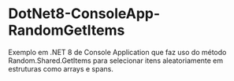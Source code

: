 # DotNet8-ConsoleApp-RandomGetItems
Exemplo em .NET 8 de Console Application que faz uso do método Random.Shared.GetItems para selecionar itens aleatoriamente em estruturas como arrays e spans.
